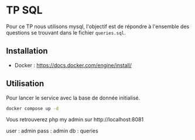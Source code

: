 # TP SQL

Pour ce TP nous utilisons mysql, l'objectif est de répondre à l'ensemble des questions se trouvant dans le fichier `queries.sql`.

## Installation
- Docker : https://docs.docker.com/engine/install/

## Utilisation

Pour lancer le service avec la base de donnée initialisé.
```bash
docker compose up -d
```

Vous retrouverez php my admin sur http://localhost:8081

user : admin
pass : admin
db : queries